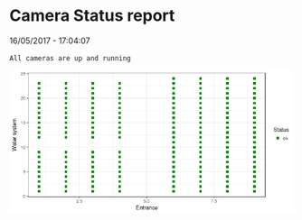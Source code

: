Camera Status report
================
16/05/2017 - 17:04:07

    All cameras are up and running

![](camreport_files/figure-markdown_github/unnamed-chunk-2-1.png)
